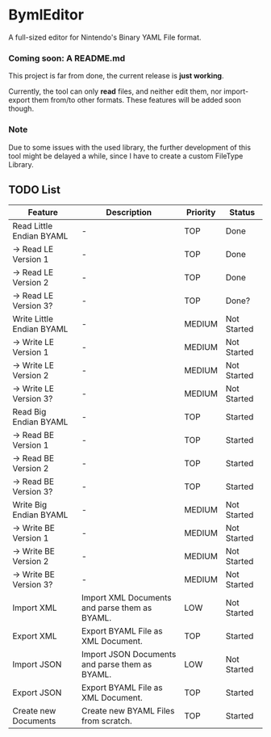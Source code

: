 # BymlEditor
A full-sized editor for Nintendo's Binary YAML File format.

### Coming soon: A README.md

This project is far from done, the current release is **just working**.

Currently, the tool can only **read** files, and neither edit them, nor import-export them from/to other formats. These features will be
added soon though.

### Note
Due to some issues with the used library, the further development of this tool might be delayed a while, since I have to create a custom FileType Library.

## TODO List

|Feature|Description|Priority|Status|
|-------|-----------|--------|------|
|Read Little Endian BYAML| - | TOP | Done |
|-> Read LE Version 1| - | TOP | Done |
|-> Read LE Version 2| - | TOP | Done |
|-> Read LE Version 3?| - | TOP | Done? |
|Write Little Endian BYAML| - | MEDIUM | Not Started |
|-> Write LE Version 1| - | MEDIUM | Not Started |
|-> Write LE Version 2| - | MEDIUM | Not Started |
|-> Write LE Version 3?| - | MEDIUM | Not Started |
|Read Big Endian BYAML| - | TOP | Started |
|-> Read BE Version 1| - | TOP | Started |
|-> Read BE Version 2| - | TOP | Started |
|-> Read BE Version 3?| - | TOP | Started|
|Write Big Endian BYAML| - | MEDIUM | Not Started |
|-> Write BE Version 1| - | MEDIUM | Not Started |
|-> Write BE Version 2| - | MEDIUM | Not Started |
|-> Write BE Version 3?| - | MEDIUM | Not Started |
|Import XML| Import XML Documents and parse them as BYAML. | LOW | Not Started |
|Export XML| Export BYAML File as XML Document. | TOP | Started |
|Import JSON| Import JSON Documents and parse them as BYAML. | LOW | Not Started |
|Export JSON| Export BYAML File as XML Document. | TOP | Started |
|Create new Documents| Create new BYAML Files from scratch. | TOP | Started |
